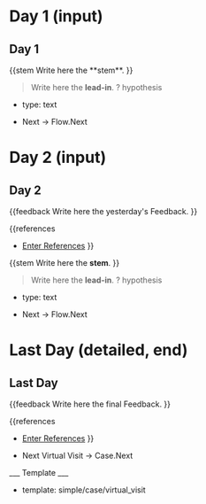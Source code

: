 # Day 1 (input)

<h2>Day 1</h2>
{{stem
Write here the **stem**.
}}

> Write here the **lead-in**.
? hypothesis
  * type: text

* Next -> Flow.Next

# Day 2 (input)

<h2>Day 2</h2>
{{feedback
Write here the yesterday's Feedback.
}}

{{references
* [Enter References](References)
}}

{{stem
Write here the **stem**.
}}

> Write here the **lead-in**.
? hypothesis
  * type: text

* Next -> Flow.Next

# Last Day (detailed, end)

<h2>Last Day</h2>
{{feedback
Write here the final Feedback.
}}

{{references
* [Enter References](References)
}}

* Next Virtual Visit -> Case.Next

___ Template ___

* template: simple/case/virtual_visit

